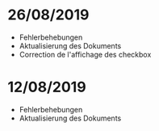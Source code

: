 # 26/08/2019

- Fehlerbehebungen
- Aktualisierung des Dokuments
- Correction de l'affichage des checkbox

# 12/08/2019

- Fehlerbehebungen
- Aktualisierung des Dokuments
